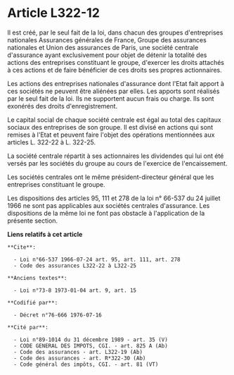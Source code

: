 # Article L322-12

Il est créé, par le seul fait de la loi, dans chacun des groupes d'entreprises nationales Assurances générales de France,
Groupe des assurances nationales et Union des assurances de Paris, une société centrale d'assurance ayant exclusivement pour
objet de détenir la totalité des actions des entreprises constituant le groupe, d'exercer les droits attachés à ces actions
et de faire bénéficier de ces droits ses propres actionnaires.

Les actions des entreprises nationales d'assurance dont l'Etat fait apport à ces sociétés ne peuvent être aliénées par elles.
Les apports sont réalisés par le seul fait de la loi. Ils ne supportent aucun frais ou charge. Ils sont exonérés des droits
d'enregistrement.

Le capital social de chaque société centrale est égal au total des capitaux sociaux des entreprises de son groupe. Il est
divisé en actions qui sont remises à l'Etat et peuvent faire l'objet des opérations mentionnées aux articles L. 322-22 à L.
322-25.

La société centrale répartit à ses actionnaires les dividendes qui lui ont été versés par les sociétés du groupe au cours de
l'exercice de l'encaissement.

Les sociétés centrales ont le même président-directeur général que les entreprises constituant le groupe.

Les dispositions des articles 95, 111 et 278 de la loi n° 66-537 du 24 juillet 1966 ne sont pas applicables aux  sociétés
centrales d'assurance. Les dispositions de la même loi ne font pas obstacle à l'application de la présente section.

**Liens relatifs à cet article**

	**Cite**:

	  - Loi n°66-537 1966-07-24 art. 95, art. 111, art. 278
	  - Code des assurances L322-22 à L322-25

	**Anciens textes**:

	  - Loi n°73-8 1973-01-04 art. 9, art. 15

	**Codifié par**:

	  - Décret n°76-666 1976-07-16

	**Cité par**:

	  - Loi n°89-1014 du 31 décembre 1989 - art. 35 (V)
	  - CODE GENERAL DES IMPOTS, CGI. - art. 825 A (Ab)
	  - Code des assurances - art. L322-19 (Ab)
	  - Code des assurances - art. R*322-30 (Ab)
	  - Code général des impôts, CGI. - art. 81 (VT)
